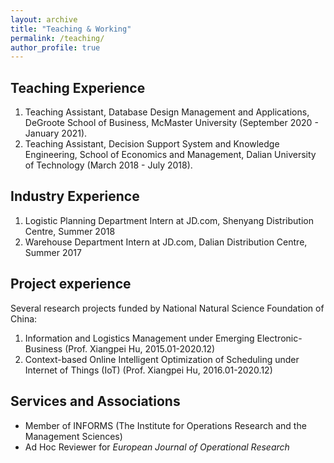 ```yaml
---
layout: archive
title: "Teaching & Working"
permalink: /teaching/
author_profile: true
---
```


## Teaching Experience

1. Teaching Assistant, Database Design Management and Applications, DeGroote School of Business, McMaster University (September 2020 - January 2021).
2. Teaching Assistant, Decision Support System and Knowledge Engineering, School of Economics and Management, Dalian University of Technology (March 2018 - July 2018).

## Industry Experience

1. Logistic Planning Department Intern at JD.com, Shenyang Distribution Centre, Summer 2018
2. Warehouse Department Intern at JD.com, Dalian Distribution Centre, Summer 2017

## Project experience

Several research projects funded by National Natural Science Foundation of China:

1. Information and Logistics Management under Emerging Electronic-Business (Prof. Xiangpei Hu, 2015.01-2020.12)
2. Context-based Online Intelligent Optimization of Scheduling under Internet of Things (IoT) (Prof. Xiangpei Hu, 2016.01-2020.12)

## Services and Associations

* Member of INFORMS (The Institute for Operations Research and the Management Sciences)
* Ad Hoc Reviewer for *European Journal of Operational Research*
